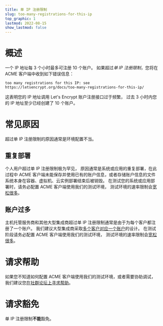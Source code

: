 ```yaml
---
title: 单 IP 注册限制
slug: too-many-registrations-for-this-ip
top_graphic: 1
lastmod: 2022-08-15
show_lastmod: false
---
```



# 概述

一个 IP 地址每 3 个小时最多可注册 10 个账户。 如果超过*单 IP 注册限制*，您将在 ACME 客户端中收到如下错误信息：

```
too many registrations for this IP: see https://letsencrypt.org/docs/too-many-registrations-for-this-ip/
```

这表明您的 IP 地址调用 Let's Encrypt 账户注册接口过于频繁， 过去 3 小时内您的 IP 地址至少已经创建了 10 个账户。

# 常见原因

超过单 IP 注册限制的原因通常是环境配置不当。

## 重复部署

个人用户超过单 IP 注册限制极为罕见， 原因通常是系统或应用的重复部署，在此过程中 ACME 客户端未能保存并使用已有的账户信息，或者存储账户信息的文件系统本身在容器、虚拟机、云实例部署结束后被销毁。 在测试您的系统或应用部署时，请务必配置 ACME 客户端使用我们的测试环境， 测试环境的速率限制会[宽松很多](/docs/staging-environment/#rate-limits)。

## 账户过多

主机托管服务商和其他大型集成商超过单 IP 注册限制通常是由于为每个客户都注册了一个账户。 我们建议大型集成商采取[多个客户对应一个账户](/docs/integration-guide/#one-account-or-many)的设计。 在测试阶段请务必配置 ACME 客户端使用我们的测试环境， 测试环境的速率限制会[宽松很多](/docs/staging-environment/#rate-limits)。

# 请求帮助

如果您不知道如何配置 ACME 客户端使用我们的测试环境，或者需要协助调试，我们建议您[在社群论坛上寻求帮助](https://community.letsencrypt.org/c/help/13)。

# 请求豁免

单 IP 注册限制**不能**豁免。
